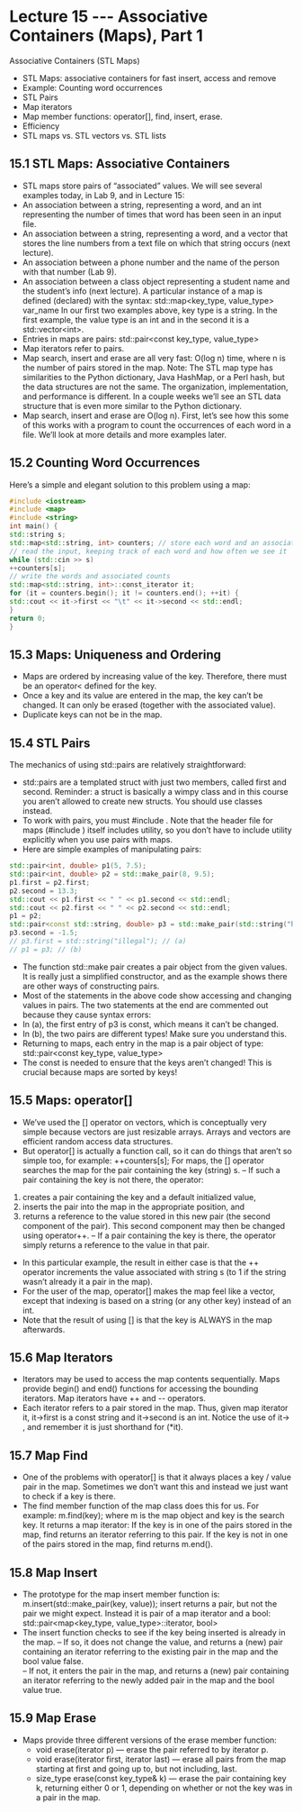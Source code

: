 # Lecture 15 --- Associative Containers (Maps), Part 1

Associative Containers (STL Maps)
- STL Maps: associative containers for fast insert, access and remove
- Example: Counting word occurrences
- STL Pairs
- Map iterators
- Map member functions: operator[], find, insert, erase.
- Efficiency
- STL maps vs. STL vectors vs. STL lists

## 15.1 STL Maps: Associative Containers

- STL maps store pairs of “associated” values.
 We will see several examples today, in Lab 9, and in Lecture 15:
- An association between a string, representing a word, and an int representing the number of times that
word has been seen in an input file.
- An association between a string, representing a word, and a vector that stores the line numbers from a
text file on which that string occurs (next lecture).
- An association between a phone number and the name of the person with that number (Lab 9).
- An association between a class object representing a student name and the student’s info (next lecture).
 A particular instance of a map is defined (declared) with the syntax:
std::map&lt;key_type, value_type&gt; var_name
In our first two examples above, key type is a string. In the first example, the value type is an int and in
the second it is a std::vector&lt;int&gt;.
- Entries in maps are pairs:
std::pair&lt;const key_type, value_type&gt;
- Map iterators refer to pairs.
- Map search, insert and erase are all very fast: O(log n) time, where n is the number of pairs stored in the map.
 Note: The STL map type has similarities to the Python dictionary, Java HashMap, or a Perl hash, but the
data structures are not the same. The organization, implementation, and performance is different. In a couple
weeks we’ll see an STL data structure that is even more similar to the Python dictionary.
- Map search, insert and erase are O(log n).
First, let’s see how this some of this works with a program to count the occurrences of each word in a file. We’ll look
at more details and more examples later.

## 15.2 Counting Word Occurrences

Here’s a simple and elegant solution to this problem using a map:

```cpp
#include <iostream>
#include <map>
#include <string>
int main() {
std::string s;
std::map<std::string, int> counters; // store each word and an associated counter
// read the input, keeping track of each word and how often we see it
while (std::cin >> s)
++counters[s];
// write the words and associated counts
std::map<std::string, int>::const_iterator it;
for (it = counters.begin(); it != counters.end(); ++it) {
std::cout << it->first << "\t" << it->second << std::endl;
}
return 0;
}
```

## 15.3 Maps: Uniqueness and Ordering

- Maps are ordered by increasing value of the key. Therefore, there
must be an operator< defined for the key.
- Once a key and its value are entered in the map, the key can’t be
changed. It can only be erased (together with the associated value).
- Duplicate keys can not be in the map.

## 15.4 STL Pairs

The mechanics of using std::pairs are relatively straightforward:
- std::pairs are a templated struct with just two members, called first and second. Reminder: a struct
is basically a wimpy class and in this course you aren’t allowed to create new structs. You should use classes
instead.
- To work with pairs, you must #include <utility>. Note that the header file for maps (#include <map>)
itself includes utility, so you don’t have to include utility explicitly when you use pairs with maps.
- Here are simple examples of manipulating pairs:
```cpp
std::pair<int, double> p1(5, 7.5);
std::pair<int, double> p2 = std::make_pair(8, 9.5);
p1.first = p2.first;
p2.second = 13.3;
std::cout << p1.first << " " << p1.second << std::endl;
std::cout << p2.first << " " << p2.second << std::endl;
p1 = p2;
std::pair<const std::string, double> p3 = std::make_pair(std::string("hello"), 3.5);
p3.second = -1.5;
// p3.first = std::string("illegal"); // (a)
// p1 = p3; // (b)
```
- The function std::make pair creates a pair object from the given values. It is really just a simplified
constructor, and as the example shows there are other ways of constructing pairs.
- Most of the statements in the above code show accessing and changing values in pairs.
The two statements at the end are commented out because they cause syntax errors:
- In (a), the first entry of p3 is const, which means it can’t be changed.
- In (b), the two pairs are different types! Make sure you understand this.
- Returning to maps, each entry in the map is a pair object of type:
std::pair&lt;const key_type, value_type&gt;
- The const is needed to ensure that the keys aren’t changed! This is crucial because maps are sorted by keys!

## 15.5 Maps: operator[]

- We’ve used the [] operator on vectors, which is conceptually very simple because vectors are just resizable
arrays. Arrays and vectors are efficient random access data structures.
- But operator[] is actually a function call, so it can do things that aren’t so simple too, for example:
++counters[s];
 For maps, the [] operator searches the map for the pair containing the key (string) s.
– If such a pair containing the key is not there, the operator:
1. creates a pair containing the key and a default initialized value,
2. inserts the pair into the map in the appropriate position, and
3. returns a reference to the value stored in this new pair (the second component of the pair).
This second component may then be changed using operator++.
– If a pair containing the key is there, the operator simply returns a reference to the value in that pair.
- In this particular example, the result in either case is that the ++ operator increments the value associated with
string s (to 1 if the string wasn’t already it a pair in the map).
- For the user of the map, operator[] makes the map feel like a vector, except that indexing is based on a
string (or any other key) instead of an int.
- Note that the result of using [] is that the key is ALWAYS in the map afterwards.

## 15.6 Map Iterators

- Iterators may be used to access the map contents sequentially. Maps provide begin() and end() functions for
accessing the bounding iterators. Map iterators have ++ and -- operators.
- Each iterator refers to a pair stored in the map. Thus, given map iterator it, it-&gt;first is a const string
and it-&gt;second is an int. Notice the use of it-> , and remember it is just shorthand for (*it).

## 15.7 Map Find

- One of the problems with operator[] is that it always places a key / value pair in the map. Sometimes we
don’t want this and instead we just want to check if a key is there.
- The find member function of the map class does this for us. For example:
m.find(key);
where m is the map object and key is the search key. It returns a map iterator:
If the key is in one of the pairs stored in the map, find returns an iterator referring to this pair.
If the key is not in one of the pairs stored in the map, find returns m.end().

## 15.8 Map Insert

- The prototype for the map insert member function is:
m.insert(std::make_pair(key, value));
insert returns a pair, but not the pair we might expect. Instead it is pair of a map iterator and a bool:
std::pair<map<key_type, value_type>::iterator, bool>
- The insert function checks to see if the key being inserted is already in the map.
  – If so, it does not change the value, and returns a (new) pair containing an iterator referring to the existing
pair in the map and the bool value false.  
  – If not, it enters the pair in the map, and returns a (new) pair containing an iterator referring to the newly
added pair in the map and the bool value true.

## 15.9 Map Erase

- Maps provide three different versions of the erase member function:
  - void erase(iterator p) — erase the pair referred to by iterator p.  
  - void erase(iterator first, iterator last) — erase all pairs from the map starting at first and going
up to, but not including, last.  
  - size_type erase(const key_type& k) — erase the pair containing key k, returning either 0 or 1, depending
on whether or not the key was in a pair in the map.
